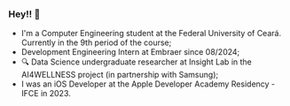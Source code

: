 ### Hey!! 👋
- I'm a Computer Engineering student at the Federal University of Ceará. Currently in the 9th period of the course;
- Development Engineering Intern at Embraer since 08/2024;
- 🔍 Data Science undergraduate researcher at Insight Lab in the AI4WELLNESS project (in partnership with Samsung);
- I was an iOS Developer at the Apple Developer Academy Residency - IFCE in 2023.
##
